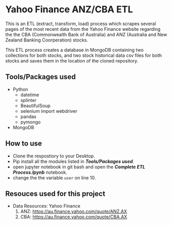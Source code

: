 # Yahoo Finance ANZ/CBA ETL
This is an ETL (extract, transform, load) process which scrapes several pages of the most recent data from the Yahoo Finance website regarding the the CBA (Commonwealth Bank of Australia) and ANZ (Australia and New Zealand Banking Coorperation) stocks.

This ETL process creates a database in MongoDB containing two collections for both stocks, and two stock historical data csv files for both stocks and saves them in the location of the cloned repository.

## Tools/Packages used
- Python
  - datetime
  - splinter
  - BeautifulSoup
  - selenium import webdriver
  - pandas
  - pymongo
- MongoDB

## How to use
- Clone the respostiory to your Desktop.
- Pip install all the modules listed in ***Tools/Packages used***.
- open jupyter notebook in git bash and open the ***Complete ETL Process.Ipynb*** notebook.
- change the the variable ```user``` on line 10.

## Resouces used for this project
- Data Resources: Yahoo Finance
  1) ANZ: https://au.finance.yahoo.com/quote/ANZ.AX
  2) CBA: https://au.finance.yahoo.com/quote/CBA.AX
